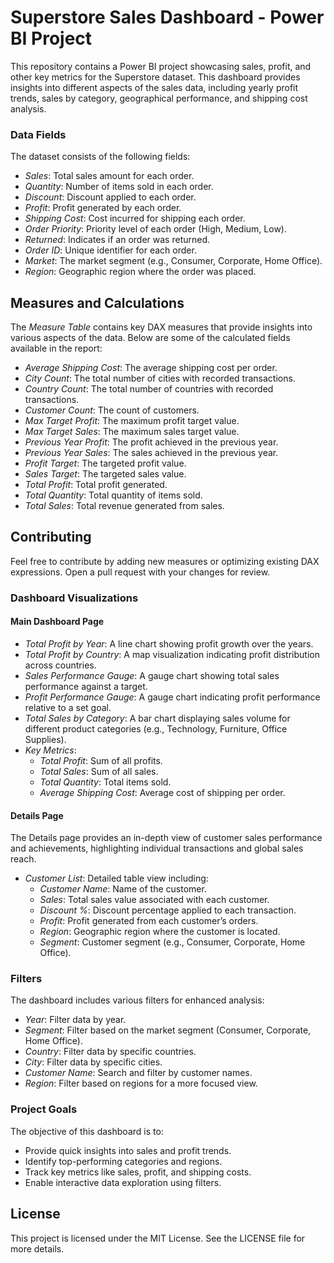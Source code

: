 # Superstore Sales Dashboard - Power BI Project

This repository contains a Power BI project showcasing sales, profit, and other key metrics for the Superstore dataset. This dashboard provides insights into different aspects of the sales data, including yearly profit trends, sales by category, geographical performance, and shipping cost analysis.


### Data Fields

The dataset consists of the following fields:
- *Sales*: Total sales amount for each order.
- *Quantity*: Number of items sold in each order.
- *Discount*: Discount applied to each order.
- *Profit*: Profit generated by each order.
- *Shipping Cost*: Cost incurred for shipping each order.
- *Order Priority*: Priority level of each order (High, Medium, Low).
- *Returned*: Indicates if an order was returned.
- *Order ID*: Unique identifier for each order.
- *Market*: The market segment (e.g., Consumer, Corporate, Home Office).
- *Region*: Geographic region where the order was placed.


## Measures and Calculations
The *Measure Table* contains key DAX measures that provide insights into various aspects of the data. Below are some of the calculated fields available in the report:

- *Average Shipping Cost*: The average shipping cost per order.
- *City Count*: The total number of cities with recorded transactions.
- *Country Count*: The total number of countries with recorded transactions.
- *Customer Count*: The count of customers.
- *Max Target Profit*: The maximum profit target value.
- *Max Target Sales*: The maximum sales target value.
- *Previous Year Profit*: The profit achieved in the previous year.
- *Previous Year Sales*: The sales achieved in the previous year.
- *Profit Target*: The targeted profit value.
- *Sales Target*: The targeted sales value.
- *Total Profit*: Total profit generated.
- *Total Quantity*: Total quantity of items sold.
- *Total Sales*: Total revenue generated from sales.

## Contributing
Feel free to contribute by adding new measures or optimizing existing DAX expressions. Open a pull request with your changes for review.


### Dashboard Visualizations

#### Main Dashboard Page
- *Total Profit by Year*: A line chart showing profit growth over the years.
- *Total Profit by Country*: A map visualization indicating profit distribution across countries.
- *Sales Performance Gauge*: A gauge chart showing total sales performance against a target.
- *Profit Performance Gauge*: A gauge chart indicating profit performance relative to a set goal.
- *Total Sales by Category*: A bar chart displaying sales volume for different product categories (e.g., Technology, Furniture, Office Supplies).
- *Key Metrics*:
  - *Total Profit*: Sum of all profits.
  - *Total Sales*: Sum of all sales.
  - *Total Quantity*: Total items sold.
  - *Average Shipping Cost*: Average cost of shipping per order.

#### Details Page
The Details page provides an in-depth view of customer sales performance and achievements, highlighting individual transactions and global sales reach.

- *Customer List*: Detailed table view including:
  - *Customer Name*: Name of the customer.
  - *Sales*: Total sales value associated with each customer.
  - *Discount %*: Discount percentage applied to each transaction.
  - *Profit*: Profit generated from each customer’s orders.
  - *Region*: Geographic region where the customer is located.
  - *Segment*: Customer segment (e.g., Consumer, Corporate, Home Office).

### Filters

The dashboard includes various filters for enhanced analysis:
- *Year*: Filter data by year.
- *Segment*: Filter based on the market segment (Consumer, Corporate, Home Office).
- *Country*: Filter data by specific countries.
- *City*: Filter data by specific cities.
- *Customer Name*: Search and filter by customer names.
- *Region*: Filter based on regions for a more focused view.



### Project Goals

The objective of this dashboard is to:
- Provide quick insights into sales and profit trends.
- Identify top-performing categories and regions.
- Track key metrics like sales, profit, and shipping costs.
- Enable interactive data exploration using filters.

## License

This project is licensed under the MIT License. See the LICENSE file for more details.
